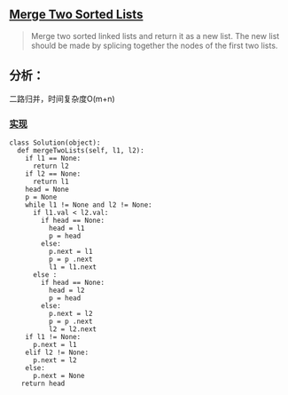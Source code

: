 ## [Merge Two Sorted Lists](https://leetcode.com/problems/merge-two-sorted-lists/#/description)

>Merge two sorted linked lists and return it as a new list. The new list should be made by splicing together the nodes of the first two lists.

## 分析：

二路归并，时间复杂度O(m+n)

### [实现](../sourcecode/MergeTwoSortedLists.py)
```
class Solution(object):
  def mergeTwoLists(self, l1, l2):
    if l1 == None:
      return l2
    if l2 == None:
      return l1
    head = None
    p = None
    while l1 != None and l2 != None:
      if l1.val < l2.val:
        if head == None:
          head = l1
          p = head
        else:
          p.next = l1
          p = p .next
          l1 = l1.next
      else :
        if head == None:
          head = l2
          p = head
        else:
          p.next = l2
          p = p .next
          l2 = l2.next
    if l1 != None:
      p.next = l1
    elif l2 != None:
      p.next = l2
    else:
      p.next = None
   return head
```
